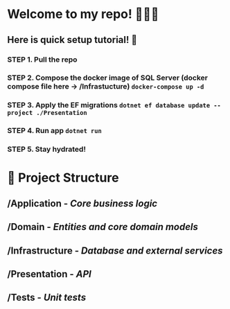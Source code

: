 # Welcome to my repo! 🎉🎉🎉

## Here is quick setup tutorial! 🚀
### STEP 1. Pull the repo
### STEP 2. Compose the docker image of SQL Server (docker compose file here -> /Infrastucture) `docker-compose up -d`
### STEP 3. Apply the EF migrations `dotnet ef database update --project ./Presentation`
### STEP 4. Run app `dotnet run`
### STEP 5. Stay hydrated!


# 📂 Project Structure
## /Application - _Core business logic_
## /Domain - _Entities and core domain models_
## /Infrastructure - _Database and external services_
## /Presentation - _API_
## /Tests - _Unit tests_
